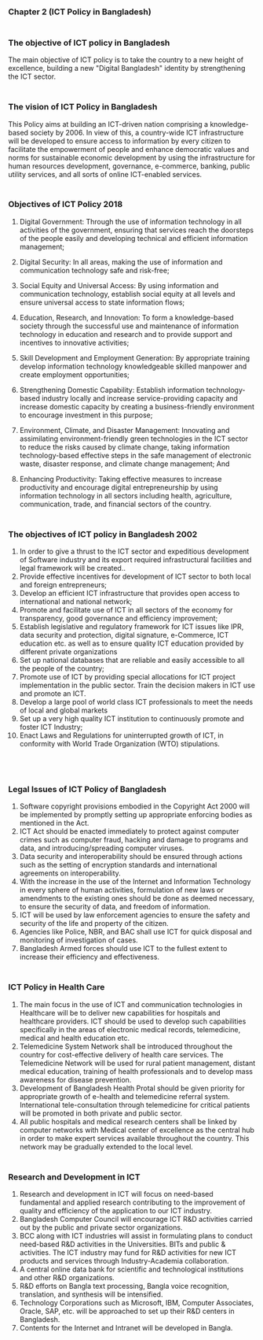 ### Chapter 2 (ICT Policy in Bangladesh)

### **<br/>The objective of ICT policy in Bangladesh**

<p>The main objective of ICT policy is to take the country to a new height of excellence, building a new "Digital Bangladesh" identity by strengthening the ICT sector.<br/></p>

### **<br/>The vision of ICT Policy in Bangladesh**

<p>This Policy aims at building an ICT-driven nation comprising a knowledge-based society by 2006. In view of this, a country-wide ICT infrastructure will be developed to ensure access to information by every citizen to facilitate the empowerment of people and enhance democratic values and norms for sustainable economic development by using the infrastructure for human resources development, governance, e-commerce, banking, public utility services, and all sorts of online ICT-enabled services.<br/></p>

### **<br/>Objectives of ICT Policy 2018**

1. Digital Government:
Through the use of information technology in all activities of the government, ensuring that services reach the doorsteps of the people easily and developing technical and efficient information management;

2. Digital Security:
In all areas, making the use of information and communication technology safe and risk-free;

3. Social Equity and Universal Access:
By using information and communication technology, establish social equity at all levels and ensure universal access to state information flows;

4. Education, Research, and Innovation:
To form a knowledge-based society through the successful use and maintenance of information technology in education and research and to provide support and incentives to innovative activities;

5. Skill Development and Employment Generation:
By appropriate training develop information technology knowledgeable skilled manpower and create employment opportunities;

6. Strengthening Domestic Capability:
Establish information technology-based industry locally and increase service-providing capacity and increase domestic capacity by creating a business-friendly environment to encourage investment in this purpose;

7. Environment, Climate, and Disaster Management:
Innovating and assimilating environment-friendly green technologies in the ICT sector to reduce the risks caused by climate change, taking information technology-based effective steps in the safe management of electronic waste,   disaster response, and climate change management; And

8. Enhancing Productivity:
Taking effective measures to increase productivity and encourage digital entrepreneurship by using information technology in all sectors including health, agriculture, communication, trade, and financial sectors of the country.<br/>



### **<br/>The objectives of ICT policy in Bangladesh 2002**

1. In order to give a thrust to the ICT sector and expeditious development of Software
industry and its export required infrastructural facilities and legal framework will be created..
2. Provide effective incentives for development of ICT sector to both local and foreign
entrepreneurs;
3. Develop an efficient ICT infrastructure that provides open access to international and
national network;
4. Promote and facilitate use of ICT in all sectors of the economy for transparency, good
governance and efficiency improvement;
5. Establish legislative and regulatory framework for ICT issues like IPR, data security and protection, digital signature, e-Commerce, ICT education etc. as well as to ensure quality ICT education provided by different private organizations
6. Set up national databases that are reliable and easily accessible to all the people of the
country;
7. Promote use of ICT by providing special allocations for ICT project implementation in the
public sector. Train the decision makers in ICT use and promote an ICT.
8. Develop a large pool of world class ICT professionals to meet the needs of local and
global markets
9. Set up a very high quality ICT institution to continuously promote and foster ICT
Industry;
10. Enact Laws and Regulations for uninterrupted growth of ICT, in conformity with World
Trade Organization (WTO) stipulations.
<br/>

### **<br/>Legal Issues of ICT Policy of Bangladesh**
1. Software copyright provisions embodied in the Copyright Act 2000 will be implemented by
promptly setting up appropriate enforcing bodies as mentioned in the Act.
2. ICT Act should be enacted immediately to protect against computer crimes such as computer fraud,
 hacking and damage to programs and data, and introducing/spreading computer viruses.
3. Data security and interoperability should be ensured through actions such as the setting 
 of encryption standards and international agreements on interoperability.
4. With the increase in the use of the Internet and Information Technology in every sphere
 of human activities, formulation of new laws or amendments to the existing ones should
 be done as deemed necessary, to ensure the security of data, and freedom of information.
5. ICT will be used by law enforcement agencies to ensure the safety and security of the life and
 property of the citizen.
6. Agencies like Police, NBR, and BAC shall use ICT for quick disposal and monitoring
 of investigation of cases.
7. Bangladesh Armed forces should use ICT to the fullest extent to increase their efficiency and effectiveness.<br/>

### **<br/>ICT Policy in Health Care**
1. The main focus in the use of ICT and communication technologies in Healthcare will be to deliver new capabilities for hospitals
and healthcare providers. ICT should be used to develop such capabilities specifically in the areas of electronic medical records,
 telemedicine, medical and health education etc.
2. Telemedicine System Network shall be introduced throughout the country for cost-effective delivery of health care services.
The Telemedicine Network will be used for rural patient management, distant medical education, training of health professionals
 and to develop mass awareness for disease prevention.
3. Development of Bangladesh Health Protal should be given priority for appropriate growth of e-health and telemedicine referral system.
International tele-consultation through telemedicine for critical patients will be promoted in both private and public sector.
4. All public hospitals and medical research centers shall be linked by computer networks with Medical center of excellence as the central
hub in order to make expert services available throughout the country. This network may be gradually extended to the local level.<br/>

### **<br/>Research and Development in ICT**

1. Research and development in ICT will focus on need-based fundamental and applied research
contributing to the improvement of quality and efficiency of the application to our ICT industry.
2. Bangladesh Computer Council will encourage ICT R&D activities carried out by the public and
 private sector organizations.
3. BCC along with ICT industries will assist in formulating plans to conduct need-based R&D
 activities in the Universities. BITs and public & activities. The ICT industry may fund for
 R&D activities for new ICT products and services through Industry-Academia collaboration.
4. A central online data bank for scientific and technological institutions and other R&D
 organizations.
5. R&D efforts on Bangla text processing, Bangla voice recognition, translation, and synthesis
 will be intensified.
6. Technology Corporations such as Microsoft, IBM, Computer Associates, Oracle, SAP, etc. will
be approached to set up their R&D centers in Bangladesh.
7. Contents for the Internet and Intranet will be developed in Bangla.<br/>


